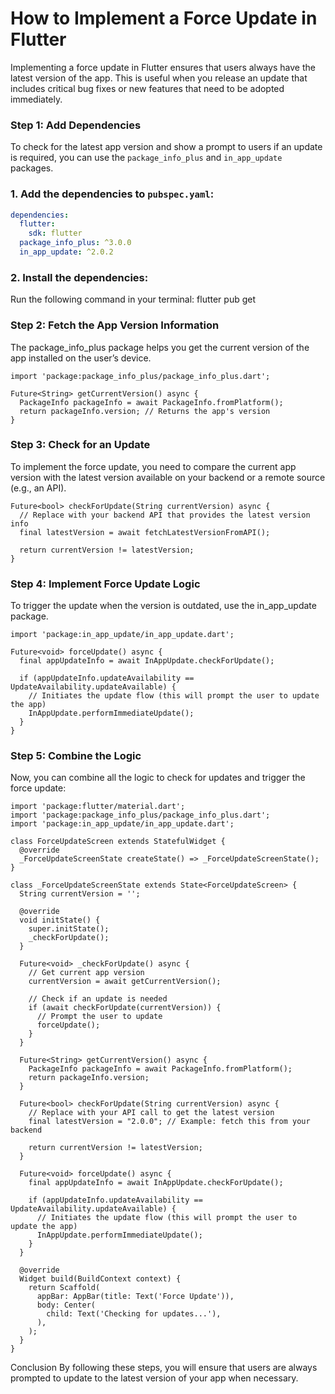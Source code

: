 # How to Implement a Force Update in Flutter

Implementing a force update in Flutter ensures that users always have the latest version of the app. This is useful when you release an update that includes critical bug fixes or new features that need to be adopted immediately.

### Step 1: Add Dependencies

To check for the latest app version and show a prompt to users if an update is required, you can use the `package_info_plus` and `in_app_update` packages.

### 1. Add the dependencies to `pubspec.yaml`:

```yaml
dependencies:
  flutter:
    sdk: flutter
  package_info_plus: ^3.0.0
  in_app_update: ^2.0.2
```

### 2. Install the dependencies:

Run the following command in your terminal:
flutter pub get

### Step 2: Fetch the App Version Information

The package_info_plus package helps you get the current version of the app installed on the user’s device.

    import 'package:package_info_plus/package_info_plus.dart';

    Future<String> getCurrentVersion() async {
      PackageInfo packageInfo = await PackageInfo.fromPlatform();
      return packageInfo.version; // Returns the app's version
    }

### Step 3: Check for an Update

To implement the force update, you need to compare the current app version with the latest version available on your backend or a remote source (e.g., an API).

    Future<bool> checkForUpdate(String currentVersion) async {
      // Replace with your backend API that provides the latest version info
      final latestVersion = await fetchLatestVersionFromAPI();

      return currentVersion != latestVersion;
    }

### Step 4: Implement Force Update Logic

To trigger the update when the version is outdated, use the in_app_update package.

    import 'package:in_app_update/in_app_update.dart';

    Future<void> forceUpdate() async {
      final appUpdateInfo = await InAppUpdate.checkForUpdate();

      if (appUpdateInfo.updateAvailability == UpdateAvailability.updateAvailable) {
        // Initiates the update flow (this will prompt the user to update the app)
        InAppUpdate.performImmediateUpdate();
      }
    }

### Step 5: Combine the Logic

Now, you can combine all the logic to check for updates and trigger the force update:

    import 'package:flutter/material.dart';
    import 'package:package_info_plus/package_info_plus.dart';
    import 'package:in_app_update/in_app_update.dart';

    class ForceUpdateScreen extends StatefulWidget {
      @override
      _ForceUpdateScreenState createState() => _ForceUpdateScreenState();
    }

    class _ForceUpdateScreenState extends State<ForceUpdateScreen> {
      String currentVersion = '';

      @override
      void initState() {
        super.initState();
        _checkForUpdate();
      }

      Future<void> _checkForUpdate() async {
        // Get current app version
        currentVersion = await getCurrentVersion();

        // Check if an update is needed
        if (await checkForUpdate(currentVersion)) {
          // Prompt the user to update
          forceUpdate();
        }
      }

      Future<String> getCurrentVersion() async {
        PackageInfo packageInfo = await PackageInfo.fromPlatform();
        return packageInfo.version;
      }

      Future<bool> checkForUpdate(String currentVersion) async {
        // Replace with your API call to get the latest version
        final latestVersion = "2.0.0"; // Example: fetch this from your backend

        return currentVersion != latestVersion;
      }

      Future<void> forceUpdate() async {
        final appUpdateInfo = await InAppUpdate.checkForUpdate();

        if (appUpdateInfo.updateAvailability == UpdateAvailability.updateAvailable) {
          // Initiates the update flow (this will prompt the user to update the app)
          InAppUpdate.performImmediateUpdate();
        }
      }

      @override
      Widget build(BuildContext context) {
        return Scaffold(
          appBar: AppBar(title: Text('Force Update')),
          body: Center(
            child: Text('Checking for updates...'),
          ),
        );
      }
    }

Conclusion
By following these steps, you will ensure that users are always prompted to update to the latest version of your app when necessary.
